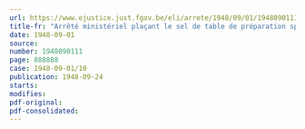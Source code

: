 ```yaml
---
url: https://www.ejustice.just.fgov.be/eli/arrete/1948/09/01/1948090111/justel
title-fr: "Arrêté ministériel plaçant le sel de table de préparation spéciale sous le régime du prix normal"
date: 1948-09-01
source:
number: 1948090111
page: 888888
case: 1948-09-01/10
publication: 1948-09-24
starts:
modifies:
pdf-original:
pdf-consolidated:
---
```


